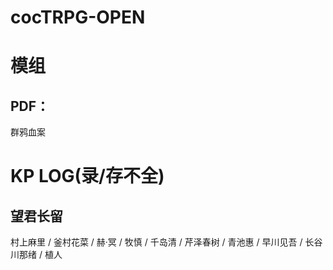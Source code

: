 # cocTRPG-OPEN

# 模组
## PDF：
群鸦血案

# KP LOG(录/存不全)
## 望君长留
村上麻里 / 釜村花菜 / 赫·冥 / 牧慎 / 千岛清 / 芹泽春树 / 青池惠 / 早川见吾 / 长谷川那绪 / 植人
